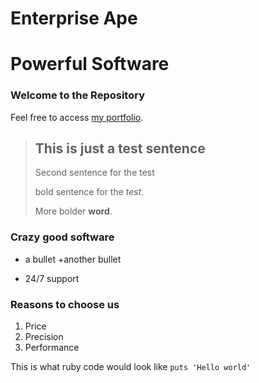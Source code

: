 Enterprise Ape
==============

Powerful Software
=================

### Welcome to the Repository ###

Feel free to access [my portfolio](http://portfolio.jordonhudgens.com).

> ## This is just a test sentence
>
> Second sentence for the test
>
> bold sentence for the *test*.
>
> More bolder **word**.

### Crazy good software
* a bullet
+another bullet
- 24/7 support

### Reasons to choose us
1. Price
2. Precision
3. Performance

This is what ruby code would look like `puts 'Hello world'`



